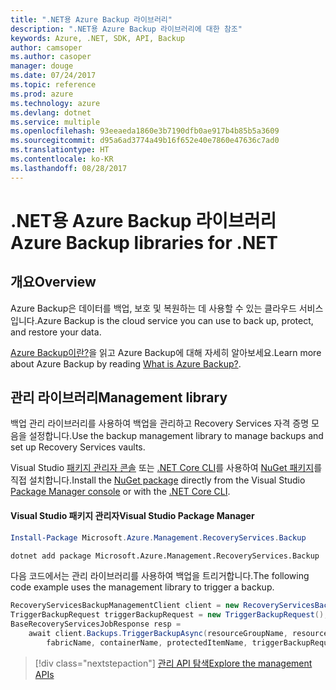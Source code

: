 ```yaml
---
title: ".NET용 Azure Backup 라이브러리"
description: ".NET용 Azure Backup 라이브러리에 대한 참조"
keywords: Azure, .NET, SDK, API, Backup
author: camsoper
ms.author: casoper
manager: douge
ms.date: 07/24/2017
ms.topic: reference
ms.prod: azure
ms.technology: azure
ms.devlang: dotnet
ms.service: multiple
ms.openlocfilehash: 93eeaeda1860e3b7190dfb0ae917b4b85b5a3609
ms.sourcegitcommit: d95a6ad3774a49b16f652e40e7860e47636c7ad0
ms.translationtype: HT
ms.contentlocale: ko-KR
ms.lasthandoff: 08/28/2017
---
```

# <a name="azure-backup-libraries-for-net"></a><span data-ttu-id="72c3f-104">.NET용 Azure Backup 라이브러리</span><span class="sxs-lookup"><span data-stu-id="72c3f-104">Azure Backup libraries for .NET</span></span>

## <a name="overview"></a><span data-ttu-id="72c3f-105">개요</span><span class="sxs-lookup"><span data-stu-id="72c3f-105">Overview</span></span>

<span data-ttu-id="72c3f-106">Azure Backup은 데이터를 백업, 보호 및 복원하는 데 사용할 수 있는 클라우드 서비스입니다.</span><span class="sxs-lookup"><span data-stu-id="72c3f-106">Azure Backup is the cloud service you can use to back up, protect, and restore your data.</span></span>

<span data-ttu-id="72c3f-107">[Azure Backup이란?](/azure/backup/backup-introduction-to-azure-backup)을 읽고 Azure Backup에 대해 자세히 알아보세요.</span><span class="sxs-lookup"><span data-stu-id="72c3f-107">Learn more about Azure Backup by reading [What is Azure Backup?](/azure/backup/backup-introduction-to-azure-backup).</span></span>

## <a name="management-library"></a><span data-ttu-id="72c3f-108">관리 라이브러리</span><span class="sxs-lookup"><span data-stu-id="72c3f-108">Management library</span></span>

<span data-ttu-id="72c3f-109">백업 관리 라이브러리를 사용하여 백업을 관리하고 Recovery Services 자격 증명 모음을 설정합니다.</span><span class="sxs-lookup"><span data-stu-id="72c3f-109">Use the backup management library to manage backups and set up Recovery Services vaults.</span></span>

<span data-ttu-id="72c3f-110">Visual Studio [패키지 관리자 콘솔][PackageManager] 또는 [.NET Core CLI][DotNetCLI]를 사용하여 [NuGet 패키지](https://www.nuget.org/packages/Microsoft.Azure.Management.RecoveryServices.Backup)를 직접 설치합니다.</span><span class="sxs-lookup"><span data-stu-id="72c3f-110">Install the [NuGet package](https://www.nuget.org/packages/Microsoft.Azure.Management.RecoveryServices.Backup) directly from the Visual Studio [Package Manager console][PackageManager] or with the [.NET Core CLI][DotNetCLI].</span></span>

#### <a name="visual-studio-package-manager"></a><span data-ttu-id="72c3f-111">Visual Studio 패키지 관리자</span><span class="sxs-lookup"><span data-stu-id="72c3f-111">Visual Studio Package Manager</span></span>

```powershell
Install-Package Microsoft.Azure.Management.RecoveryServices.Backup
```

```bash
dotnet add package Microsoft.Azure.Management.RecoveryServices.Backup
```

<span data-ttu-id="72c3f-112">다음 코드에서는 관리 라이브러리를 사용하여 백업을 트리거합니다.</span><span class="sxs-lookup"><span data-stu-id="72c3f-112">The following code example uses the management library to trigger a backup.</span></span>

```csharp
RecoveryServicesBackupManagementClient client = new RecoveryServicesBackupManagementClient(credentials);
TriggerBackupRequest triggerBackupRequest = new TriggerBackupRequest();
BaseRecoveryServicesJobResponse resp =
    await client.Backups.TriggerBackupAsync(resourceGroupName, resourceName, null,
        fabricName, containerName, protectedItemName, triggerBackupRequest);
```

> [!div class="nextstepaction"]
> [<span data-ttu-id="72c3f-113">관리 API 탐색</span><span class="sxs-lookup"><span data-stu-id="72c3f-113">Explore the management APIs</span></span>](/dotnet/api/overview/azure/backup/management)

[PackageManager]: https://docs.microsoft.com/nuget/tools/package-manager-console
[DotNetCLI]: https://docs.microsoft.com/dotnet/core/tools/dotnet-add-package
